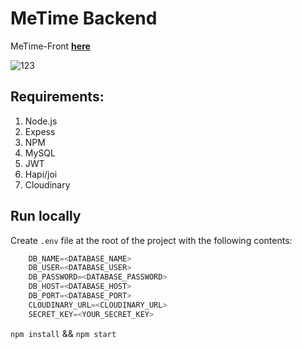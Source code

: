 # MeTime Backend
MeTime-Front **[here](https://github.com/Vitkanda/meTime_front)**

![123](https://user-images.githubusercontent.com/76901834/167852740-1784152d-1482-454f-af5a-48226e225ce4.gif)


## Requirements:
1. Node.js
2. Expess
3. NPM
4. MySQL
5. JWT
6. Hapi/joi
7. Cloudinary


## Run locally


Create `.env` file at the root of the project with the following contents:

```javascript
    DB_NAME=<DATABASE_NAME>
    DB_USER=<DATABASE_USER>
    DB_PASSWORD=<DATABASE_PASSWORD>
    DB_HOST=<DATABASE_HOST>
    DB_PORT=<DATABASE_PORT>
    CLOUDINARY_URL=<CLOUDINARY_URL>
    SECRET_KEY=<YOUR_SECRET_KEY>
```


`npm install` && `npm start`
